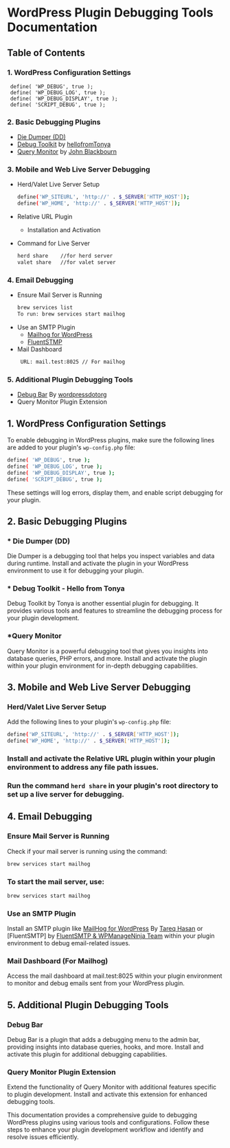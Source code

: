 # WordPress Plugin Debugging Tools Documentation
## Table of Contents
### 1. WordPress Configuration Settings
     define( 'WP_DEBUG', true );
     define( 'WP_DEBUG_LOG', true );
     define( 'WP_DEBUG_DISPLAY', true );
     define( 'SCRIPT_DEBUG', true );
### 2. Basic Debugging Plugins
  *  [Die Dumper (DD)](https://github.com/adreastrian/dd)
  *  [Debug Toolkit](https://wordpress.org/plugins/debug-toolkit/) by [hellofromTonya](https://knowthecode.io/)
  *  [Query Monitor](https://wordpress.org/plugins/query-monitor/) by [John Blackbourn](https://querymonitor.com/)
### 3. Mobile and Web Live Server Debugging
  * Herd/Valet Live Server Setup
     ```bash
     define('WP_SITEURL', 'http://' . $_SERVER['HTTP_HOST']);
     define('WP_HOME', 'http://' . $_SERVER['HTTP_HOST']);
     ```

  * Relative URL Plugin
     * Installation and Activation

  * Command for Live Server
      ```bash
      herd share    //for herd server
      valet share   //for valet server
      ```
### 4. Email Debugging
   * Ensure Mail Server is Running
       ```bash
       brew services list
       To run: brew services start mailhog
       ```
   * Use an SMTP Plugin 
     * [Mailhog for WordPress](https://wordpress.org/plugins/wp-mailhog-smtp/)
     * [FluentSTMP](https://wordpress.org/plugins/fluent-smtp/)
   * Mail Dashboard
     ```bash
      URL: mail.test:8025 // For mailhog
     ```
### 5. Additional Plugin Debugging Tools
   * [Debug Bar](https://wordpress.org/plugins/debug-bar/) By [wordpressdotorg](https://wordpress.org/)
   * Query Monitor Plugin Extension 


## 1. WordPress Configuration Settings
To enable debugging in WordPress plugins, make sure the following lines are added to your plugin's ``wp-config.php`` file:
```bash
define( 'WP_DEBUG', true );
define( 'WP_DEBUG_LOG', true );
define( 'WP_DEBUG_DISPLAY', true );
define( 'SCRIPT_DEBUG', true );
```

These settings will log errors, display them, and enable script debugging for your plugin.


## 2. Basic Debugging Plugins
### * Die Dumper (DD)
Die Dumper is a debugging tool that helps you inspect variables and data during runtime. Install and activate the plugin in your WordPress environment to use it for debugging your plugin.
### * Debug Toolkit - Hello from Tonya
Debug Toolkit by Tonya is another essential plugin for debugging. It provides various tools and features to streamline the debugging process for your plugin development.
### *Query Monitor
Query Monitor is a powerful debugging tool that gives you insights into database queries, PHP errors, and more. Install and activate the plugin within your plugin environment for in-depth debugging capabilities.


## 3. Mobile and Web Live Server Debugging
### Herd/Valet Live Server Setup
Add the following lines to your plugin's ``wp-config.php`` file:
```bash
define('WP_SITEURL', 'http://' . $_SERVER['HTTP_HOST']);
define('WP_HOME', 'http://' . $_SERVER['HTTP_HOST']);
```
### Install and activate the Relative URL plugin within your plugin environment to address any file path issues.

### Run the command ``herd share`` in your plugin's root directory to set up a live server for debugging.


## 4. Email Debugging
### Ensure Mail Server is Running
Check if your mail server is running using the command:
```bash
brew services start mailhog
```
### To start the mail server, use:
```bash
brew services start mailhog
```

### Use an SMTP Plugin
Install an SMTP plugin like [MailHog for WordPress](https://wordpress.org/plugins/wp-mailhog-smtp/) By [Tareq Hasan](https://tareq.co) or [FluentSMTP] by [FluentSMTP & WPManageNinja Team](https://fluentsmtp.com) within your plugin environment to debug email-related issues.

### Mail Dashboard (For Mailhog)
Access the mail dashboard at mail.test:8025 within your plugin environment to monitor and debug emails sent from your WordPress plugin.


## 5. Additional Plugin Debugging Tools
### Debug Bar
Debug Bar is a plugin that adds a debugging menu to the admin bar, providing insights into database queries, hooks, and more. Install and activate this plugin for additional debugging capabilities.
### Query Monitor Plugin Extension
Extend the functionality of Query Monitor with additional features specific to plugin development. Install and activate this extension for enhanced debugging tools.

This documentation provides a comprehensive guide to debugging WordPress plugins using various tools and configurations. Follow these steps to enhance your plugin development workflow and identify and resolve issues efficiently.

